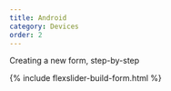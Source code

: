 ```yaml
---
title: Android
category: Devices
order: 2
---
```


Creating a new form, step-by-step

{% include flexslider-build-form.html %}
